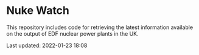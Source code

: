 # Nuke Watch

This repository includes code for retrieving the latest information available on the output of EDF nuclear power plants in the UK.

Last updated: 2022-01-23 18:08